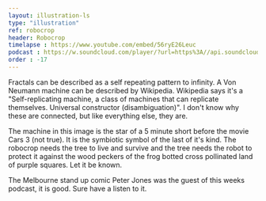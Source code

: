 ```yaml
---
layout: illustration-ls
type: "illustration"
ref: robocrop
header: Robocrop
timelapse : https://www.youtube.com/embed/56ryE26Leuc
podcast : https://w.soundcloud.com/player/?url=https%3A//api.soundcloud.com/users/67181594
order : -17
---
```


Fractals can be described as a self repeating pattern to infinity. A Von Neumann machine can be described by Wikipedia. Wikipedia says it's a "Self-replicating machine, a class of machines that can replicate themselves. Universal constructor (disambiguation)". I don't know why these are connected, but like everything else, they are.

The machine in this image is the star of a 5 minute short before the movie Cars 3 (not true). It is the symbiotic symbol of the last of it's kind. The robocrop needs the tree to live and survive and the tree needs the robot to protect it against the wood peckers of the frog botted cross pollinated land of purple squares. Let it be known.

The Melbourne stand up comic Peter Jones was the guest of this weeks podcast, it is good. Sure have a listen to it. 


